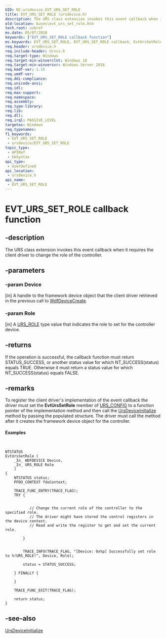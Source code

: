 ```yaml
---
UID: NC:ursdevice.EVT_URS_SET_ROLE
title: EVT_URS_SET_ROLE (ursdevice.h)
description: The URS class extension invokes this event callback when it requires the client driver to change the role of the controller.
old-location: buses\evt_urs_set_role.htm
tech.root: usbref
ms.date: 05/07/2018
keywords: ["EVT_URS_SET_ROLE callback function"]
ms.keywords: EVT_URS_SET_ROLE, EVT_URS_SET_ROLE callback, EvtUrsSetRole, EvtUrsSetRole callback function [Buses], PFN_URS_SET_ROLE, PFN_URS_SET_ROLE callback function pointer [Buses], buses.evt_urs_set_role, ursdevice/EvtUrsSetRole
req.header: ursdevice.h
req.include-header: Urscx.h
req.target-type: Windows
req.target-min-winverclnt: Windows 10
req.target-min-winversvr: Windows Server 2016
req.kmdf-ver: 1.15
req.umdf-ver: 
req.ddi-compliance: 
req.unicode-ansi: 
req.idl: 
req.max-support: 
req.namespace: 
req.assembly: 
req.type-library: 
req.lib: 
req.dll: 
req.irql: PASSIVE_LEVEL
targetos: Windows
req.typenames: 
f1_keywords:
 - EVT_URS_SET_ROLE
 - ursdevice/EVT_URS_SET_ROLE
topic_type:
 - APIRef
 - kbSyntax
api_type:
 - UserDefined
api_location:
 - ursdevice.h
api_name:
 - EVT_URS_SET_ROLE
---
```


# EVT_URS_SET_ROLE callback function


## -description

The URS class extension invokes this event callback when it requires the client driver to change the role of the controller.

## -parameters

### -param Device 

[in]
A handle to the framework device object that the client driver retrieved in the previous call to <a href="/windows-hardware/drivers/ddi/wdfdevice/nf-wdfdevice-wdfdevicecreate">WdfDeviceCreate</a>.

### -param Role 

[in]
A <a href="/windows-hardware/drivers/ddi/urstypes/ne-urstypes-_urs_role">URS_ROLE</a> type value that indicates the role to set for the controller device.

## -returns

If the operation is successful, the callback function must return STATUS_SUCCESS, or another status value for which NT_SUCCESS(status) equals TRUE. Otherwise it must return a status value for which NT_SUCCESS(status) equals FALSE.

## -remarks

 To register the client driver's implementation of the event callback the driver must set the  <b>EvtUrsSetRole</b> member of <a href="/windows-hardware/drivers/ddi/ursdevice/ns-ursdevice-_urs_config">URS_CONFIG</a> to a function pointer of the implementation method and then call the <a href="/windows-hardware/drivers/ddi/ursdevice/nf-ursdevice-ursdeviceinitialize">UrsDeviceInitialize</a> method by passing the populated structure. The driver must call the method after it creates the framework device object for the controller. 


#### Examples


```


NTSTATUS
EvtUrsSetRole (
    _In_ WDFDEVICE Device,
    _In_ URS_ROLE Role
    )
{
    NTSTATUS status;
    PFDO_CONTEXT fdoContext;

    TRACE_FUNC_ENTRY(TRACE_FLAG);
    TRY {


           // Change the current role of the controller to the specified role.
           // The driver might have stored the control registers in the device context. 
           // Read and write the register to get and set the current role. 

        }


        TRACE_INFO(TRACE_FLAG, "[Device: 0x%p] Successfully set role to %!URS_ROLE!", Device, Role);

        status = STATUS_SUCCESS;

    } FINALLY {

    }

    TRACE_FUNC_EXIT(TRACE_FLAG);

    return status;
}
```

## -see-also

<a href="/windows-hardware/drivers/ddi/ursdevice/nf-ursdevice-ursdeviceinitialize">UrsDeviceInitialize</a>

